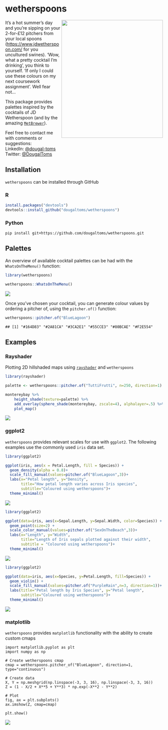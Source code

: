 
<!-- README.md is generated from README.Rmd. Please edit that file -->

# wetherspoons

<img align="right" width=324 height=376 src = "https://github.com/dougaltoms/wetherspoons/blob/master/figures/logo.png" >

It’s a hot summer’s day and you’re sipping on your 2-for-£12 pitchers
from your local spoons (<https://www.jdwetherspoon.com/> for you
uncultured swines). ‘Wow, what a pretty cocktail I’m drinking’, you
think to yourself. ‘If only I could use these colours on my next
coursework assignment’. Well fear not…

This package provides palettes inspired by the cocktails of JD
Wetherspoon (and by the amazing
[`MetBrewer`](https://github.com/BlakeRMills/MetBrewer/)).

Feel free to contact me with comments or suggestions: <br /> LinkedIn:
[@dougal-toms](https://www.linkedin.com/in/dougal-toms/)<br /> Twitter:
[@DougalToms](https://www.twitter.com/DougalToms)

## Installation

`wetherspoons` can be installed through GitHub

### R

``` r
install.packages("devtools")
devtools::install_github("dougaltoms/wetherspoons")
```
### Python

```
pip install git+https://github.com/dougaltoms/wetherspoons.git
```

## Palettes

An overview of available cocktail palettes can be had with the
`WhatsOnTheMenu()` function:

``` r
library(wetherspoons)

wetherspoons::WhatsOnTheMenu()
```

![](https://github.com/dougaltoms/wetherspoons/blob/master/figures/README_WhatsOnTheMenu.png)<!-- -->

Once you’ve chosen your cocktail, you can generate colour values by
ordering a pitcher of, using the `pitcher.of()` function:

``` r
wetherspoons::pitcher.of("BlueLagoon")
```

    ## [1] "#164D83" "#2A81CA" "#3CA2E1" "#55CCE3" "#80BCAE" "#F2E554"

## Examples

### Rayshader

Plotting 2D hillshaded maps using [`rayshader`](https://www.rayshader.com/) and `wetherspoons`

``` r
library(rayshader)

palette <- wetherspoons::pitcher.of("TuttiFrutti", n=250, direction=1)

montereybay %>%
    height_shade(texture=palette) %>%
    add_overlay(sphere_shade(montereybay, zscale=4), alphalayer=.5) %>%
    plot_map()
```

![](https://github.com/dougaltoms/wetherspoons/blob/master/figures/rayshader.png)<!-- -->

### ggplot2

`wetherspoons` provides relevant scales for use with `ggplot2`. The following examples use the commonly used `iris` data set.

``` r
library(ggplot2)

ggplot(iris, aes(x = Petal.Length, fill = Species)) +
  geom_density(alpha = 0.8)+
  scale_fill_manual(values=pitcher.of("BlueLagoon",3))+
  labs(x="Petal length", y="Density",
       title="How petal length varies across Iris species",
       subtitle="Coloured using wetherspoons")+
  theme_minimal()
```

![](README_files/figure-gfm/unnamed-chunk-4-1.png)<!-- -->

``` r
library(ggplot2)

ggplot(data=iris, aes(x=Sepal.Length, y=Sepal.Width, color=Species)) +
  geom_point(size=2) +
  scale_color_manual(values=pitcher.of("SexOnTheBeach",3))+
  labs(x="Length", y="Width",
       title="Length of Iris sepals plotted against their width",
       subtitle = "Coloured using wetherspoons")+
  theme_minimal()
```

![](README_files/figure-gfm/unnamed-chunk-5-1.png)<!-- -->

``` r
library(ggplot2)

ggplot(data=iris, aes(x=Species, y=Petal.Length, fill=Species)) +
  geom_violin() +
  scale_fill_manual(values=pitcher.of("PurpleRain",n=3, direction=1))+
  labs(title="Petal length by Iris Species", y="Petal length",
       subtitle="Coloured using wetherspoons")+
  theme_minimal()
```

![](README_files/figure-gfm/unnamed-chunk-6-1.png)<!-- -->

### matplotlib

`wetherspoons` provides `matplotlib` functionality with the ability to create custom cmaps

```
import matplotlib.pyplot as plt
import numpy as np

# Create wetherspoons cmap
cmap = wetherspoons.pitcher_of("BlueLagoon", direction=1, type="continuous")

# Create data
X, Y = np.meshgrid(np.linspace(-3, 3, 16), np.linspace(-3, 3, 16))
Z = (1 - X/2 + X**5 + Y**3) * np.exp(-X**2 - Y**2)

# Plot
fig, ax = plt.subplots()
ax.imshow(Z, cmap=cmap)

plt.show()
```

![](https://github.com/dougaltoms/wetherspoons/blob/master/figures/README_matplotlib.png)<!-- -->
